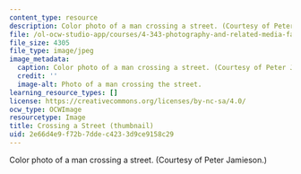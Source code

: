 ```yaml
---
content_type: resource
description: Color photo of a man crossing a street. (Courtesy of Peter Jamieson.)
file: /ol-ocw-studio-app/courses/4-343-photography-and-related-media-fall-2002/2e66d4e9f72b7ddec4233d9ce9158c29_4-343f02-th.jpg
file_size: 4305
file_type: image/jpeg
image_metadata:
  caption: Color photo of a man crossing a street. (Courtesy of Peter Jamieson.)
  credit: ''
  image-alt: Photo of a man crossing the street.
learning_resource_types: []
license: https://creativecommons.org/licenses/by-nc-sa/4.0/
ocw_type: OCWImage
resourcetype: Image
title: Crossing a Street (thumbnail)
uid: 2e66d4e9-f72b-7dde-c423-3d9ce9158c29
---
```

Color photo of a man crossing a street. (Courtesy of Peter Jamieson.)